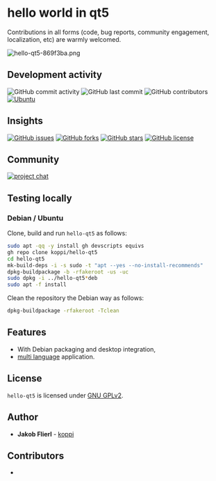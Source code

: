 # hello world in qt5

Contributions in all forms (code, bug reports, community engagement, localization, etc) are warmly welcomed.

![hello-qt5-869f3ba.png](https://raw.githubusercontent.com/koppi/hello-qt5/main/meta/hello-qt5-869f3ba.png)

## Development activity

![GitHub commit activity](https://img.shields.io/github/commit-activity/w/koppi/hello-qt5)
![GitHub last commit](https://img.shields.io/github/last-commit/koppi/hello-qt5)
![GitHub contributors](https://img.shields.io/github/contributors/koppi/hello-qt5)
[![Ubuntu](https://github.com/koppi/hello-qt5/actions/workflows/main.yml/badge.svg)](https://github.com/koppi/hello-qt5/actions/workflows/main.yml)

## Insights

[![GitHub issues](https://img.shields.io/github/issues/koppi/hello-qt5)](https://github.com/koppi/hello-qt5/issues)
[![GitHub forks](https://img.shields.io/github/forks/koppi/hello-qt5)](https://github.com/koppi/hello-qt5/network)
[![GitHub stars](https://img.shields.io/github/stars/koppi/hello-qt5)](https://github.com/koppi/hello-qt5/stargazers)
[![GitHub license](https://img.shields.io/github/license/koppi/hello-qt5)](https://github.com/koppi/hello-qt5/blob/main/LICENSE)

## Community

[![project chat](https://img.shields.io/badge/zulip-join_chat-brightgreen.svg)](https://koppi.zulipchat.com/)

## Testing locally

### Debian / Ubuntu

Clone, build and run ```hello-qt5``` as follows:
```bash
sudo apt -qq -y install gh devscripts equivs
gh repo clone koppi/hello-qt5
cd hello-qt5
mk-build-deps -i -s sudo -t "apt --yes --no-install-recommends"
dpkg-buildpackage -b -rfakeroot -us -uc
sudo dpkg -i ../hello-qt5*deb
sudo apt -f install
```

Clean the repository the Debian way as follows:
```bash
dpkg-buildpackage -rfakeroot -Tclean
```

## Features

* With Debian packaging and desktop integration,
* [multi language](https://wiki.qt.io/How_to_create_a_multi_language_application) application.

## License

```hello-qt5``` is licensed under [GNU GPLv2](LICENSE).

## Author

* **Jakob Flierl** - [koppi](https://github.com/koppi)

## Contributors

* 

